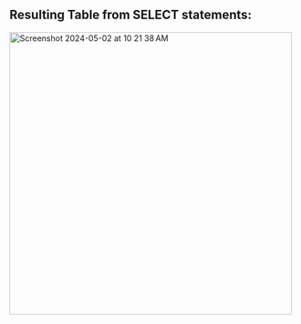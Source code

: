 ## Resulting Table from SELECT statements:
<img width="495" alt="Screenshot 2024-05-02 at 10 21 38 AM" src="https://github.com/ErinF10/-Fetsy-Practice-Database/assets/144135752/76c302f8-d23f-49f3-99c7-9d83d43d1d1d">

